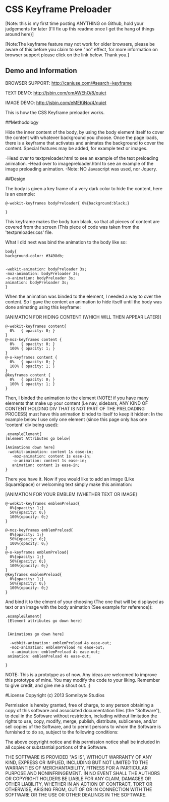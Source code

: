 # CSS Keyframe Preloader


[Note: this is my first time posting ANYTHING on Github, hold your judgements for later (I'll fix up this readme once I get the hang of things around here)]

[Note:The keyframe feature may not work for older browsers, please be aware of this before you claim to see "no" effect, for more information
on browser support please click on the link below. Thank you.]

## Demo and Information

BROWSER SUPPORT: http://caniuse.com/#search=keyframe

TEXT DEMO: http://jsbin.com/omAWEhO/8/quiet

IMAGE DEMO: http://jsbin.com/eMEKiNo/4/quiet

This is how the CSS Keyframe preloader works.

##Methodology

Hide the inner content of the body, by using the body element itself to cover the content with whatever background you choose. Once the page loads, there is a keyframe that activates and animates the background to cover the content. Special features may be added, for example text or images.

-Head over to textpreloader.html to see an example of the text preloading animation. 
-Head over to imagepreloader.html to see an example of the image preloading animation. 
-Note: NO Javascript was used, nor Jquery.

##Design

The body is given a key frame of a very dark color to hide the content, here is an example:

```
@-webkit-keyframes bodyPreloader{ 0%{background:black;}

}
```

This keyframe makes the body turn black, so that all pieces of content are covered from the screen (This piece of code was taken from the 'textpreloader.css' file.

What I did next was bind the animation to the body like so:
```
body{
background-color: #3498db;


-webkit-animation: bodyPreloader 3s;
-moz-animation: bodyPreloader 3s;
-o-animation: bodyPreloader 3s;
animation: bodyPreloader 3s;
}
```
When the animation was binded to the element, I needed a way to over the content. So I gave the content an animation to hide itself until the body was done animating using this keyframe:

[ANIMATION FOR HIDING CONTENT (WHICH WILL THEN APPEAR LATER)]

```
@-webkit-keyframes content{
  0%   { opacity: 0; }
}
@-moz-keyframes content {
  0%   { opacity: 0; }
  100% { opacity: 1; }
}
@-o-keyframes content {
  0%   { opacity: 0; }
  100% { opacity: 1; }
}
@keyframes content {
  0%   { opacity: 0; }
  100% { opacity: 1; }
}
```

Then, I binded the animation to the element (NOTE! if you have many elements that make up your content (i.e nav, sidebars, ANY KIND OF CONTENT HOLDING DIV THAT IS NOT PART OF THE PRELOADING PROCESS) must have this animation binded to itself to keep it hidden: In the example below I use only one element (since this page only has one 'content' div being used):

```
.exampleElement{
[Element Attributes go below]

[Animations down here]
 -webkit-animation: content 1s ease-in;
   -moz-animation: content 1s ease-in;
   -o-animation: content 1s ease-in;
   animation: content 1s ease-in;
}
```

There you have it. Now if you would like to add an image (Like SquareSpace) or welcoming text simply make this animation:



[ANIMATION FOR YOUR EMBLEM (WHETHER TEXT OR IMAGE]

```
@-webkit-keyframes emblemPreload{
  0%{opacity: 1;}
  50%{opacity: 0;}
  100%{opacity: 0;}
}

@-moz-keyframes emblemPreload{
  0%{opacity: 1;}
  50%{opacity: 0;}
  100%{opacity: 0;}
}
@-o-keyframes emblemPreload{
  0%{opacity: 1;}
  50%{opacity: 0;}
  100%{opacity: 0;}
}
@keyframes emblemPreload{
  0%{opacity: 1;}
  50%{opacity: 0;}
  100%{opacity: 0;}
}
```

And bind it to the elment of your choosing (The one that will be displayed as text or an image with the body animation (See example for reference)):

```
.exampleElement{
 [Element attributes go down here]
 
 
 [Animations go down here]
 
  -webkit-animation: emblemPreload 4s ease-out;
  -moz-animation: emblemPreload 4s ease-out;
  -o-animation: emblemPreload 4s ease-out;
 animation: emblemPreload 4s ease-out;
 
}
```

NOTE: This is a prototype as of now. Any ideas are welcomed to improve this prototype of mine. You may modify the code to your liking. Remember to give credit, and give me a shout out. ;)


#License
Copyright (c) 2013 Somnibyte Studios

Permission is hereby granted, free of charge, to any person obtaining a copy of this software and associated documentation files (the "Software"), to deal in the Software without restriction, including without limitation the rights to use, copy, modify, merge, publish, distribute, sublicense, and/or sell copies of the Software, and to permit persons to whom the Software is furnished to do so, subject to the following conditions:

The above copyright notice and this permission notice shall be included in all copies or substantial portions of the Software.

THE SOFTWARE IS PROVIDED "AS IS", WITHOUT WARRANTY OF ANY KIND, EXPRESS OR IMPLIED, INCLUDING BUT NOT LIMITED TO THE WARRANTIES OF MERCHANTABILITY, FITNESS FOR A PARTICULAR PURPOSE AND NONINFRINGEMENT. IN NO EVENT SHALL THE AUTHORS OR COPYRIGHT HOLDERS BE LIABLE FOR ANY CLAIM, DAMAGES OR OTHER LIABILITY, WHETHER IN AN ACTION OF CONTRACT, TORT OR OTHERWISE, ARISING FROM, OUT OF OR IN CONNECTION WITH THE SOFTWARE OR THE USE OR OTHER DEALINGS IN THE SOFTWARE.
